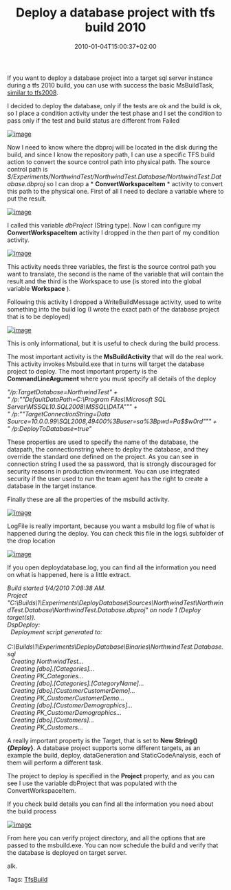 ﻿---
title: "Deploy a database project with tfs build 2010"
description: ""
date: 2010-01-04T15:00:37+02:00
draft: false
tags: [DataDude,TFS Build,workflow]
categories: [Team Foundation Server]
---
If you want to deploy a database project into a target sql server instance during a tfs 2010 build, you can use with success the basic MsBuildTask, [similar to tfs2008](http://www.codewrecks.com/blog/index.php/2009/10/23/automatic-deployment-of-a-web-application-with-tfs-build/).

I decided to deploy the database, only if the tests are ok and the build is ok, so I place a condition activity under the test phase and I set the condition to pass only if the test and build status are different from Failed

[![image](https://www.codewrecks.com/blog/wp-content/uploads/2010/01/image_thumb.png "image")](https://www.codewrecks.com/blog/wp-content/uploads/2010/01/image.png)

Now I need to know where the dbproj will be located in the disk during the build, and since I know the repository path, I can use a specific TFS build action to convert the source control path into physical path. The source control path is *$/Experiments/NorthwindTest/NorthwindTest.Database/NorthwindTest.Database.dbproj* so I can drop a * **ConvertWorkspaceItem** * activity to convert this path to the physical one. First of all I need to declare a variable where to put the result.

[![image](https://www.codewrecks.com/blog/wp-content/uploads/2010/01/image_thumb1.png "image")](https://www.codewrecks.com/blog/wp-content/uploads/2010/01/image1.png)

I called this variable *dbProject* (String type). Now I can configure my  **ConvertWorkspaceItem** activity I dropped in the *then* part of my condition activity.

[![image](https://www.codewrecks.com/blog/wp-content/uploads/2010/01/image_thumb2.png "image")](https://www.codewrecks.com/blog/wp-content/uploads/2010/01/image2.png)

This activity needs three variables, the first is the source control path you want to translate, the second is the name of the variable that will contain the result and the third is the Workspace to use (is stored into the global variable  **Workspace** ).

Following this activity I dropped a WriteBuildMessage activity, used to write something into the build log (I wrote the exact path of the database project that is to be deployed)

[![image](https://www.codewrecks.com/blog/wp-content/uploads/2010/01/image_thumb3.png "image")](https://www.codewrecks.com/blog/wp-content/uploads/2010/01/image3.png)

This is only informational, but it is useful to check during the build process.

The most important activity is the  **MsBuildActivity** that will do the real work. This activity invokes Msbuild.exe that in turns will target the database project to deploy. The most important property is the  **CommandLineArgument** where you must specify all details of the deploy

*"/p:TargetDatabase=NorthwindTest" +       
" /p:""DefaultDataPath=C:\Program Files\Microsoft SQL Server\MSSQL10.SQL2008\MSSQL\DATA""" +        
" /p:""TargetConnectionString=Data Source=10.0.0.99\SQL2008,49400%3Buser=sa%3Bpwd=Pa$$w0rd""" +        
" /p:DeployToDatabase=true"*

These properties are used to specify the name of the database, the datapath, the connectionstring where to deploy the database, and they override the standard one defined on the project. As you can see in connection string I used the sa password, that is strongly discouraged for security reasons in production environment. You can use integrated security if the user used to run the team agent has the right to create a database in the target instance.

Finally these are all the properties of the msbuild activity.

[![image](https://www.codewrecks.com/blog/wp-content/uploads/2010/01/image_thumb4.png "image")](https://www.codewrecks.com/blog/wp-content/uploads/2010/01/image4.png)

LogFile is really important, because you want a msbuild log file of what is happened during the deploy. You can check this file in the logs\ subfolder of the drop location

[![image](https://www.codewrecks.com/blog/wp-content/uploads/2010/01/image_thumb5.png "image")](https://www.codewrecks.com/blog/wp-content/uploads/2010/01/image5.png)

If you open deploydatabase.log, you can find all the information you need on what is happened, here is a little extract.

*Build started 1/4/2010 7:08:38 AM.       
Project "C:\Builds\1\Experiments\DeployDatabase\Sources\NorthwindTest\NorthwindTest.Database\NorthwindTest.Database.dbproj" on node 1 (Deploy target(s)).        
DspDeploy:        
  Deployment script generated to:        
  C:\Builds\1\Experiments\DeployDatabase\Binaries\NorthwindTest.Database.sql        
  Creating NorthwindTest…        
  Creating [dbo].[Categories]…        
  Creating PK\_Categories…        
  Creating [dbo].[Categories].[CategoryName]…        
  Creating [dbo].[CustomerCustomerDemo]…        
  Creating PK\_CustomerCustomerDemo…        
  Creating [dbo].[CustomerDemographics]…        
  Creating PK\_CustomerDemographics…        
  Creating [dbo].[Customers]…        
  Creating PK\_Customers…*

A really important property is the Target, that is set to  **New String() {*Deploy*}**. A database project supports some different targets, as an example the build, deploy, dataGeneration and StaticCodeAnalysis, each of them will perform a different task.

The project to deploy is specified in the  **Project** property, and as you can see I use the variable dbProject that was populated with the ConvertWorkspaceItem.

If you check build details you can find all the information you need about the build process

[![image](https://www.codewrecks.com/blog/wp-content/uploads/2010/01/image_thumb6.png "image")](https://www.codewrecks.com/blog/wp-content/uploads/2010/01/image6.png)

From here you can verify project directory, and all the options that are passed to the msbuild.exe. You can now schedule the build and verify that the database is deployed on target server.

alk.

Tags: [TfsBuild](http://technorati.com/tag/TfsBuild)
